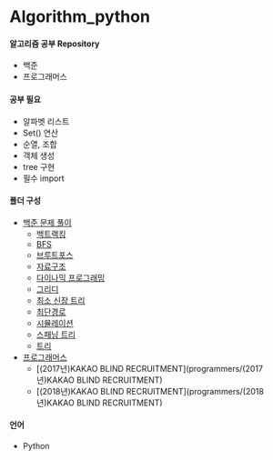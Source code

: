 # Algorithm_python

#### 알고리즘 공부 Repository

- 백준
- 프로그래머스



#### 공부 필요 

- 알파벳 리스트
- Set() 연산
- 순열, 조합
- 객체 생성
- tree 구현
- 필수 import



#### 폴더 구성

- [백준 문제 풀이](baek-joon)
  - [백트랙킹](baek-joon/back_tracking)
  - [BFS](baek-joon/bfs)
  - [브루트포스](baek-joon/brute_force)
  - [자료구조](baek-joon/data_structure)
  - [다이나믹 프로그래밍](baek-joon/dynamic_programming)
  - [그리디](baek-joon/greedy)
  - [최소 신장 트리](baek-joon/mst)
  - [최단경로](baek-joon/shortest_path)
  - [시뮬레이션](baek-joon/simulation)
  - [스패닝 트리](baek-joon/spanning_tree)
  - [트리](baek-joon/tree)
- [프로그래머스](programmers)
  - [(2017년)KAKAO BLIND RECRUITMENT](programmers/(2017년)KAKAO BLIND RECRUITMENT)
  - [(2018년)KAKAO BLIND RECRUITMENT](programmers/(2018년)KAKAO BLIND RECRUITMENT)



#### 언어

- Python

